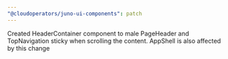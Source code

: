 ```yaml
---
"@cloudoperators/juno-ui-components": patch
---
```


Created HeaderContainer component to male PageHeader and TopNavigation sticky when scrolling the content. AppShell is also affected by this change
